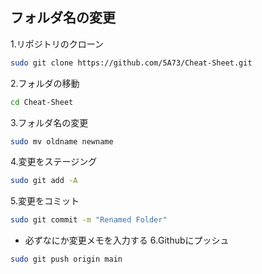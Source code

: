 ## フォルダ名の変更
1.リポジトリのクローン

```bash
sudo git clone https://github.com/5A73/Cheat-Sheet.git

```

2.フォルダの移動
```bash
cd Cheat-Sheet

```
3.フォルダ名の変更

```bash
sudo mv oldname newname

```
4.変更をステージング
```bash
sudo git add -A

```
5.変更をコミット

```bash
sudo git commit -m "Renamed Folder"

```
- 必ずなにか変更メモを入力する
6.Githubにプッシュ

```bash
sudo git push origin main

```
